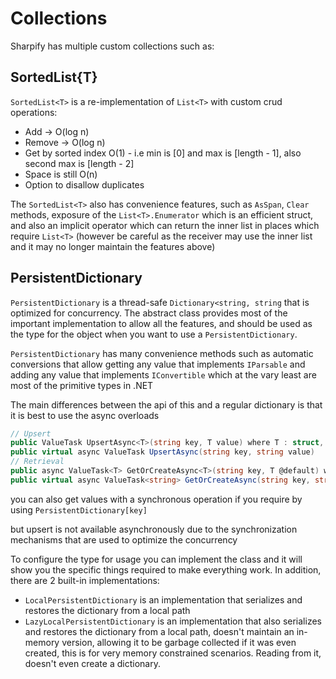 # Collections

Sharpify has multiple custom collections such as:

## SortedList{T}

`SortedList<T>` is a re-implementation of `List<T>` with custom crud operations:

* Add -> O(log n)
* Remove -> O(log n)
* Get by sorted index O(1) - i.e min is [0] and max is [length - 1], also second max is [length - 2]
* Space is still O(n)
* Option to disallow duplicates

The `SortedList<T>` also has convenience features, such as `AsSpan`, `Clear` methods, exposure of the `List<T>.Enumerator` which is an efficient struct, and also an implicit operator which can return the inner list in places which require `List<T>` (however be careful as the receiver may use the inner list and it may no longer maintain the features above)

## PersistentDictionary

`PersistentDictionary` is a thread-safe `Dictionary<string, string` that is optimized for concurrency. The abstract class provides most of the important implementation to allow all the features, and should be used as the type for the object when you want to use a `PersistentDictionary`.

`PersistentDictionary` has many convenience methods such as automatic conversions that allow getting any value that implements `IParsable` and adding any value that implements `IConvertible` which at the vary least are most of the primitive types in .NET

The main differences between the api of this and a regular dictionary is that it is best to use the async overloads

```csharp
// Upsert
public ValueTask UpsertAsync<T>(string key, T value) where T : struct, IConvertible
public virtual async ValueTask UpsertAsync(string key, string value)
// Retrieval
public async ValueTask<T> GetOrCreateAsync<T>(string key, T @default) where T : struct, IParsable<T>
public virtual async ValueTask<string> GetOrCreateAsync(string key, string @default)
```

you can also get values with a synchronous operation if you require by using `PersistentDictionary[key]`

but upsert is not available asynchronously due to the synchronization mechanisms that are used to optimize the concurrency

To configure the type for usage you can implement the class and it will show you the specific things required to make everything work. In addition, there are 2 built-in implementations:

* `LocalPersistentDictionary` is an implementation that serializes and restores the dictionary from a local path
* `LazyLocalPersistentDictionary` is an implementation that also serializes and restores the dictionary from a local path, doesn't maintain an in-memory version, allowing it to be garbage collected if it was even created, this is for very memory constrained scenarios. Reading from it, doesn't even create a dictionary.
